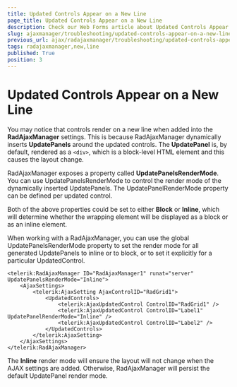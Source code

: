 ```yaml
---
title: Updated Controls Appear on a New Line
page_title: Updated Controls Appear on a New Line
description: Check our Web Forms article about Updated Controls Appear on a New Line.
slug: ajaxmanager/troubleshooting/updated-controls-appear-on-a-new-line
previous_url: ajax/radajaxmanager/troubleshooting/updated-controls-appear-on-a-new-line
tags: radajaxmanager,new,line
published: True
position: 3
---
```


# Updated Controls Appear on a New Line


You may notice that controls render on a new line when added into the **RadAjaxManager** settings. This is because RadAjaxManager dynamically inserts **UpdatePanels** around the updated controls. The **UpdatePanel** is, by default, rendered as a `<div>`, which is a block-level HTML element and this causes the layout change.

RadAjaxManager exposes a property called **UpdatePanelsRenderMode**. You can use UpdatePanelsRenderMode to control the render mode of the dynamically inserted UpdatePanels. The UpdatePanelRenderMode property can be defined per updated control.

Both of the above properties could be set to either **Block** or **Inline**, which will determine whether the wrapping element will be displayed as a block or as an inline element.

When working with a RadAjaxManager, you can use the global UpdatePanelsRenderMode property to set the render mode for all generated UpdatePanels to inline or to block, or to set it explicitly for a particular UpdatedControl.

````ASP.NET
<telerik:RadAjaxManager ID="RadAjaxManager1" runat="server" UpdatePanelsRenderMode="Inline">
    <AjaxSettings>
        <telerik:AjaxSetting AjaxControlID="RadGrid1">
            <UpdatedControls>
                <telerik:AjaxUpdatedControl ControlID="RadGrid1" />
                <telerik:AjaxUpdatedControl ControlID="Label1" UpdatePanelRenderMode="Inline" />
                <telerik:AjaxUpdatedControl ControlID="Label2" />
            </UpdatedControls>
        </telerik:AjaxSetting>
    </AjaxSettings>
</telerik:RadAjaxManager>
````

The **Inline** render mode will ensure the layout will not change when the AJAX settings are added. Otherwise, RadAjaxManager will persist the default UpdatePanel render mode.

